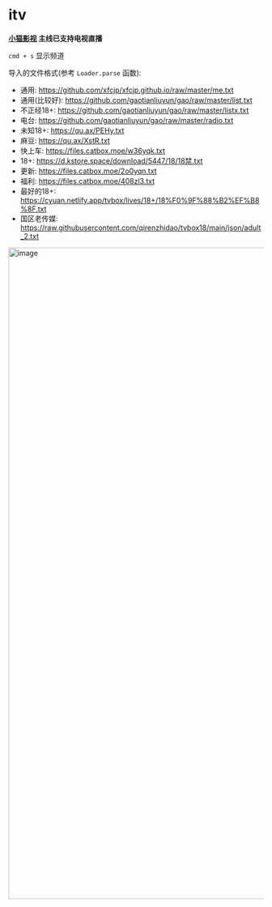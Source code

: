 # itv

**[小猫影视](https://github.com/waifu-project/movie) 主线已支持电视直播**

`cmd + s` 显示频道

导入的文件格式(参考 `Loader.parse` 函数):

- 通用: https://github.com/xfcjp/xfcjp.github.io/raw/master/me.txt
- 通用(比较好): https://github.com/gaotianliuyun/gao/raw/master/list.txt
- 不正经18+: https://github.com/gaotianliuyun/gao/raw/master/listx.txt
- 电台: https://github.com/gaotianliuyun/gao/raw/master/radio.txt
- 未知18+: https://qu.ax/PEHy.txt
- 麻豆: https://qu.ax/XstR.txt
- 快上车: https://files.catbox.moe/w36yqk.txt
- 18+: https://d.kstore.space/download/5447/18/18禁.txt
- 更新: https://files.catbox.moe/2o0yqn.txt
- 福利: https://files.catbox.moe/408zl3.txt
- 最好的18+: https://cyuan.netlify.app/tvbox/lives/18+/18%F0%9F%88%B2%EF%B8%8F.txt
- 国区老传媒: https://raw.githubusercontent.com/qirenzhidao/tvbox18/main/json/adult_2.txt

<img width="1287" alt="image" src="https://github.com/zed-industries/zed/assets/45585937/d0d809f1-31dd-4853-bb5a-4e596209dfc6">

